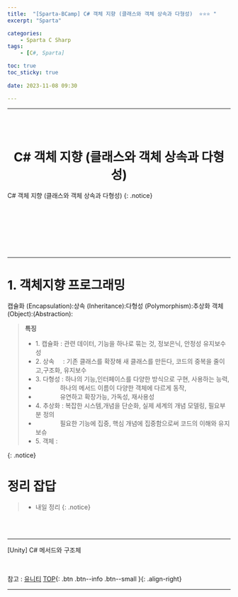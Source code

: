 ```yaml
---
title:  "[Sparta-BCamp] C# 객체 지향 (클래스와 객체 상속과 다형성)  ⭐⭐⭐ "
excerpt: "Sparta"

categories:
    - Sparta C Sharp
tags:
    - [C#, Sparta]

toc: true
toc_sticky: true
 
date: 2023-11-08 09:30

---
```

- - -
<BR><BR>

<center><H1> C# 객체 지향 (클래스와 객체 상속과 다형성)  </H1></center>
C# 객체 지향 (클래스와 객체 상속과 다형성)
{: .notice}

<br><br><br><br><br><br>
- - - 

# 1. 객체지향 프로그래밍
캡슐화 (Encapsulation):상속 (Inheritance):다형성 (Polymorphism):추상화 객체 (Object):(Abstraction):


> **특징**
> - 1.&nbsp;캡슐화 : 관련 데이터, 기능을 하나로 묶는 것, 정보은닉, 안정성 유지보수성
> - 2.&nbsp;상속 &nbsp;&nbsp;&nbsp;&nbsp;: 기존 클래스를 확장해 새 클래스를 만든다, 코드의 중복을 줄이고,구조화, 유지보수
> - 3.&nbsp;다형성 : 하나의 기능,인터페이스를 다양한 방식으로 구현, 사용하는 능력,
> - &nbsp;&nbsp;&nbsp;&nbsp;&nbsp;&nbsp;&nbsp;&nbsp;&nbsp;&nbsp;&nbsp;&nbsp;&nbsp;&nbsp;하나의 메서드 이름이 다양한 객체에 다르게 동작, 
> - &nbsp;&nbsp;&nbsp;&nbsp;&nbsp;&nbsp;&nbsp;&nbsp;&nbsp;&nbsp;&nbsp;&nbsp;&nbsp;&nbsp;유연하고 확장가능, 가독성, 재사용성
> - 4.&nbsp;추상화 : 복잡한 시스템,개념을 단순화, 실제 세계의 개념 모델링, 필요부분 정의
> - &nbsp;&nbsp;&nbsp;&nbsp;&nbsp;&nbsp;&nbsp;&nbsp;&nbsp;&nbsp;&nbsp;&nbsp;&nbsp;&nbsp;필요한 기능에 집중, 핵심 개념에 집중함으로써 코드의 이해와 유지보슈
> - 5.&nbsp;객체 : 

{: .notice}


# 정리 잡답
> - 내일 정리
{: .notice}


<br><br>
- - - 

[Unity] C# 메서드와 구조체

<br>

참고 : [유니티](https://docs.unity3d.com/kr/)
[TOP](#){: .btn .btn--info .btn--small }{: .align-right}
<br>
- - -

